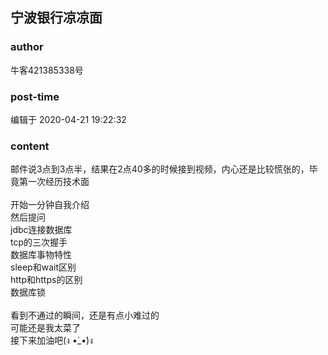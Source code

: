 ## 宁波银行凉凉面
### author 
牛客421385338号
### post-time 

编辑于  2020-04-21 19:22:32
### content 
<div class="post-topic-des nc-post-content">
 邮件说3点到3点半，结果在2点40多的时候接到视频，内心还是比较慌张的，毕竟第一次经历技术面
 <br/>
 <br/>
 开始一分钟自我介绍
 <br/>
 然后提问
 <br/>
 jdbc连接数据库
 <br/>
 tcp的三次握手
 <br/>
 数据库事物特性
 <br/>
 sleep和wait区别
 <br/>
 http和https的区别
 <br/>
 数据库锁
 <br/>
 <br/>
 看到不通过的瞬间，还是有点小难过的
 <br/>
 可能还是我太菜了
 <br/>
 接下来加油吧(ง •̀_•́)ง
</div>
